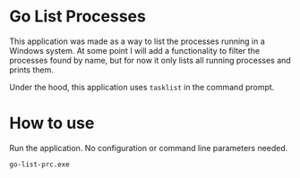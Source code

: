 # Go List Processes
This application was made as a way to list the processes running in a Windows system.
At some point I will add a functionality to filter the processes found by name, 
but for now it only lists all running processes and prints them.

Under the hood, this application uses ```tasklist``` in the command prompt.

# How to use
Run the application. No configuration or command line parameters needed.
```shell
go-list-prc.exe
```

